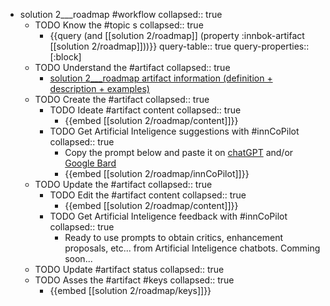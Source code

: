 
- solution 2___roadmap #workflow
   collapsed:: true
  - TODO Know the #topic s
    collapsed:: true
    - {{query (and [[solution 2/roadmap]] (property :innbok-artifact [[solution 2/roadmap]]))}}
      query-table:: true
      query-properties:: [:block]
  - TODO Understand the #artifact
    collapsed:: true
    - [solution 2___roadmap artifact information (definition + description + examples)](https://go.innbok.com/#/page/innBoK%2Fsolution-%28id%29%2Froadmap%2Finfo)
  - TODO Create the #artifact
     collapsed:: true
    - TODO Ideate #artifact content
      collapsed:: true
      - {{embed [[solution 2/roadmap/content]]}}
    - TODO Get Artificial Inteligence suggestions with #innCoPilot
      collapsed:: true
      - Copy the prompt below and paste it on [chatGPT](https://chat.openai.com) and/or [Google Bard](https://bard.google.com/chat)
      - {{embed [[solution 2/roadmap/innCoPilot]]}}
  - TODO Update the #artifact
    collapsed:: true
    - TODO Edit the #artifact content
     collapsed:: true
      - {{embed [[solution 2/roadmap/content]]}}
    - TODO Get Artificial Inteligence feedback with #innCoPilot
      collapsed:: true
      - Ready to use prompts to obtain critics, enhancement proposals, etc... from Artificial Inteligence chatbots. Comming soon...
  - TODO Update #artifact status
    collapsed:: true
  - TODO Asses the #artifact #keys
    collapsed:: true
    - {{embed [[solution 2/roadmap/keys]]}}




